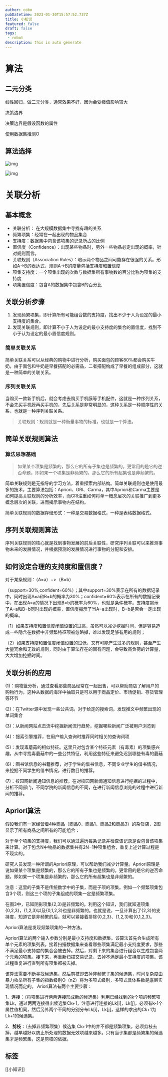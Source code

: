 ```yaml
---
author: cobo
pubDatetime: 2023-01-30T15:57:52.737Z
title: 小知识
featured: false
draft: false
tags:
 - robot
description: this is auto generate
---
```

# 算法

## 二元分类

线性回归，做二元分类，通常效果不好，因为会受极值影响较大

决策边界

决策边界是假设函数的属性

使用数据集推测O

## 算法选择

![img](v2-7f81a81d5d05bab99dff24b67c34a072_720w.jpg)

![img](v2-e2f9eabbce380282f2b242a93651d879_720w.jpg)

# 关联分析

## 基本概念

- 关联分析： 在大规模数据集中寻找有趣的关系
- 频繁项集：经常在一起出现的物品集合
- 支持度：数据集中包含该项集的记录所占的比例
- 置信度（Confidence）：出现某些物品时，另外一些物品必定出现的概率，针对规则而言。
- 关联规则（Association Rules）：暗示两个物品之间可能存在很强的关系。形如A->B的表达式，规则A->B的度量包括支持度和置信度
- 项集支持度：一个项集出现的次数与数据集所有事物数的百分比称为项集的支持度
- 项集置信度：包含A的数据集中包含B的百分比

## 关联分析步骤

1. 发现频繁项集，即计算所有可能组合数的支持度，找出不少于人为设定的最小支持度的集合。
2. 发现关联规则，即计算不小于人为设定的最小支持度的集合的置信度，找到不小于认为设定的最小置信度规则。

### 简单关联关系

​		简单关联关系可以从经典的购物中进行分析，购买面包的顾客80%都会购买牛奶，由于面包和牛奶是早餐搭配的必需品，二者搭配构成了早餐的组成部分，这就是一种简单的关联关系。

### 序列关联关系

​		当购买一款新手机后，就会考虑去购买手机膜等手机配件，这就是一种序列关系，不会先买手机膜再买手机的，先后关系是非常明显的，这种关系是一种顺序性的关系，也就是一种序列关联关系。

> 关联规则：规则就是一种衡量事物的标准，也就是一个算法。

## 简单关联规则算法

### 算法思想基础

> 如果某个项集是频繁的，那么它的所有子集也是频繁的。更常用的是它的逆否命题，即如果一个项集是非频繁的，那么它的所有超集也是非频繁的。

​		简单关联规则是无指导的学习方法，着重探索内部结构。简单关联规则也是使用最多的技术，主要算法包括：Apriori、GRI、Carma，其中Apriori和Carma主要是如何提高关联规则的分析效率，而GRI注重如何将单一概念层次的关联推广到更多概念层次的关联，进而揭示事物内在结构。

简单关联规则的数据存储形式：一种是交易数据格式，一种是表格数据格式。

## 序列关联规则算法

​		序列关联规则的核心就是找到事物发展的前后关联性，研究序列关联可以来推测事物未来的发展情况，并根据预测的发展情况进行事物的分配和安排。

## 如何设定合理的支持度和置信度？

对于某条规则：（A=a）−>（B=b）

（support=30%,confident=60%）；其中support=30%表示在所有的数据记录中，同时出现A=a和B=b的概率为30%；confident=60%表示在所有的数据记录中，在出现A=a的情况下出现B=b的概率为60%，也就是条件概率。支持度揭示了A=a和B=b同时出现的概率，置信度揭示了当A=a出现时，B=b是否会一定出现的概率。

（1）如果支持度和置信度闭值设置的过高，虽然可以减少挖掘时间，但是容易造成一些隐含在数据中非频繁特征项被忽略掉，难以发现足够有用的规则；

（2）如果支持度和置信度闭值设置的过低，又有可能产生过多的规则，甚至产生大量冗余和无效的规则，同时由于算法存在的固有问题，会导致高负荷的计算量，大大增加挖掘时间。

## 关联分析的应用

(1)：购物篮分析，通过查看那些商品经常在一起出售，可以帮助商店了解用户的购物行为，这种从数据的海洋中抽取只是可以用于商品定价、市场促销、存货管理等环节

(2)：在Twitter源中发现一些公共词。对于给定的搜索词，发现推文中频繁出现的单词集合

(3)：从新闻网站点击流中挖掘新闻流行趋势，挖掘哪些新闻广泛被用户浏览到

(4)：搜索引擎推荐，在用户输入查询时推荐同时相关的查询词项

(5)：发现毒蘑菇的相似特征。这里只对包含某个特征元素（有毒素）的项集感兴趣，从中寻找毒蘑菇中的一些公共特征，利用这些特征来避免迟到哪些有毒的蘑菇

(6)：图书馆信息的书籍推荐，对于学生的借书信息，不同专业学生的借书情况，来挖掘不同学生的借书情况，进行数目的推荐。

(7)：校园网新闻通知信息的推荐，在对校园网新闻通知信息进行挖掘的过程中，分析不同部门，不同学院的新闻信息的不同，在进行新闻信息浏览的过程中进行新闻的推荐。

## Apriori算法

假设我们有一家经营着4种商品（商品0，商品1，商品2和商品3）的杂货店，2图显示了所有商品之间所有的可能组合：

对于单个项集的支持度，我们可以通过遍历每条记录并检查该记录是否包含该项集来计算。对于包含N中物品的数据集共有2N−1种项集组合，重复上述计算过程是不现实的。

研究人员发现一种所谓的Apriori原理，可以帮助我们减少计算量。Apriori原理是说如果某个项集是频繁的，那么它的所有子集也是频繁的。更常用的是它的逆否命题，即如果一个项集是非频繁的，那么它的所有超集也是非频繁的。

注意：这里的子集不是传统数学中的子集，而是子项的项集。例如一个频繁项集包含3个项，则这三个项的子集组成的项集一定是频繁项集。

在图3中，已知阴影项集{2,3}是非频繁的。利用这个知识，我们就知道项集{0,2,3}，{1,2,3}以及{0,1,2,3}也是非频繁的。也就是说，一旦计算出了{2,3}的支持度，知道它是非频繁的后，就可以紧接着排除{0,2,3}、{1,2,3}和{0,1,2,3}。

Apriori算法是发现频繁项集的一种方法。

Apriori算法的两个输入参数分别是最小支持度和数据集。该算法首先会生成所有单个元素的项集列表。接着扫描数据集来查看哪些项集满足最小支持度要求，那些不满足最小支持度的集合会被去掉。然后，对剩下来的集合进行组合以生成包含两个元素的项集。接下来，再重新扫描交易记录，去掉不满足最小支持度的项集。该过程重复进行直到所有项集都被去掉。

该算法需要不断寻找候选集，然后剪枝即去掉非频繁子集的候选集，时间复杂度由暴力枚举所有子集的指数级别O（n2）将为多项式级别，多项式具体系数是底层实现情况而定的。
Ariori算法有两个主要步骤：

1、连接：（将项集进行两两连接形成新的候选集）利用已经找到的k个项的频繁项集Lk，通过两两连接得出候选集Ck+1，注意进行连接的Lk[i]，Lk[j]，必须有k-1个属性值相同，然后另外两个不同的分别分布Lk[i]，Lk[j]，这样的求出的Ck+1为Lk+1的候选集。

2、**剪枝**：（去掉非频繁项集）候选集 Ck+1中的并不都是频繁项集，必须剪枝去掉，越早越好以防止所处理的数据无效项越来越多。只有当子集都是频繁集的候选集才是频繁集，这是剪枝的依据。

## 标签
[[小知识]]